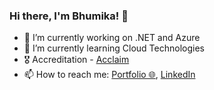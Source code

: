 ### Hi there, I'm Bhumika! 👋


- 🔭 I’m currently working on .NET and Azure
- 🌱 I’m currently learning Cloud Technologies
- 🎖️ Accreditation - [Acclaim](https://www.youracclaim.com/users/iambhumikapatel)
- 📫 How to reach me: [Portfolio 🌐](https://bhumikapatel.netlify.app/),  [LinkedIn](https://www.linkedin.com/in/iambhumikapatel/)

<!--
**b-patel/b-patel** is a ✨ _special_ ✨ repository because its `README.md` (this file) appears on your GitHub profile.

Here are some ideas to get you started:

- 🔭 I’m currently working on ...
- 🌱 I’m currently learning ...
- 👯 I’m looking to collaborate on ...
- 🤔 I’m looking for help with ...
- 💬 Ask me about ...
- 📫 How to reach me: ...
- 😄 Pronouns: ...
- ⚡ Fun fact: ...
-->
